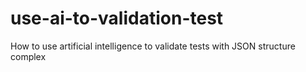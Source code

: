# use-ai-to-validation-test
How to use artificial intelligence to validate tests with JSON structure complex
